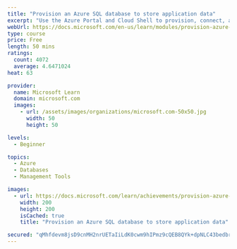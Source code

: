 ```yaml
---
title: "Provision an Azure SQL database to store application data"
excerpt: "Use the Azure Portal and Cloud Shell to provision, connect, and manage Azure SQL databases."
webUrl: https://docs.microsoft.com/en-us/learn/modules/provision-azure-sql-db/
type: course
price: Free
length: 50 mins
ratings:
  count: 4072
  average: 4.6471024
heat: 63

provider:
  name: Microsoft Learn
  domain: microsoft.com
  images:
    - url: /assets/images/organizations/microsoft.com-50x50.jpg
      width: 50
      height: 50

levels:
  - Beginner

topics:
  - Azure
  - Databases
  - Management Tools

images:
  - url: https://docs.microsoft.com/learn/achievements/provision-azure-sql-db-social.png
    width: 200
    height: 200
    isCached: true
    title: "Provision an Azure SQL database to store application data"

secured: "qMhfdevm8jsD9cnMH2nrUETaIiLdK0cwm9hIPmz9cQEB8QYk+dpNLC43bedbrhEC8H2tmmu7fOVZ36t69hzkpfwyS8XtuBgAaMDtq6FLKhRAfOk0NHJZDQESQOryORYNkmEMpUKBIbvJLZn2yUvBEesKpsDmcGISFm/a/kSjkSo5o1OXlsvNS9hRWRNlk8SEeXWSVEuiYfG/mh0Ic00Eyiym15eg7VJcrkOrqa9JNWOSfFnxv3LqN5QnTk9OXeWj1tvbuIpl5nhKwn27fZELlRhjXGIxqe9XqSJdqFrqhFTWZWsqOtZurJxSBshroh1QxboTTW4Ub33jkdfjzLlp6rHJ3tq7Pylkt4djcloMzNWmXysC7pZQv8MQpUnhrPLbFHr1KuwGlT7UZu3fAfjxrg==;mbGLXyud42awW1JVCQzi+A=="
---
```


